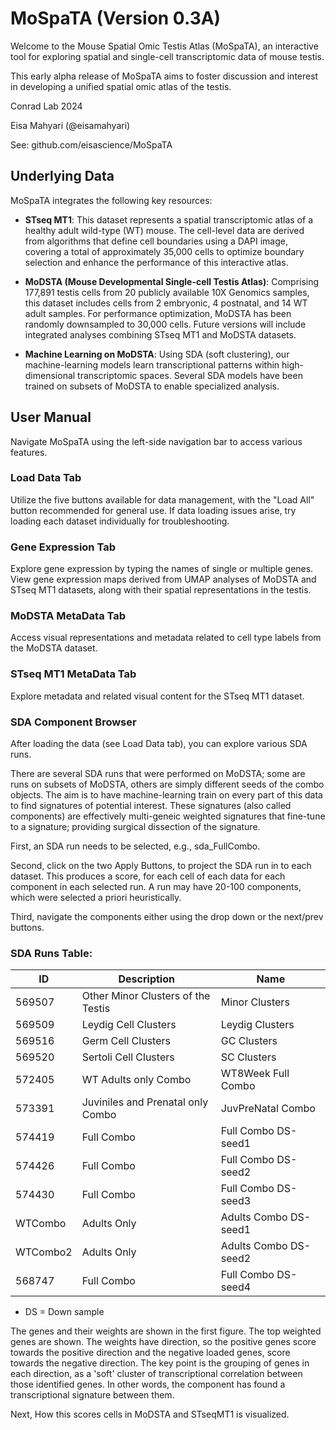 
# MoSpaTA (Version 0.3A)

Welcome to the Mouse Spatial Omic Testis Atlas (MoSpaTA), an interactive tool for exploring spatial and single-cell transcriptomic data of mouse testis.

This early alpha release of MoSpaTA aims to foster discussion and interest in developing a unified spatial omic atlas of the testis.

Conrad Lab 2024

Eisa Mahyari (@eisamahyari)


See: github.com/eisascience/MoSpaTA


## Underlying Data

MoSpaTA integrates the following key resources:

- **STseq MT1**: This dataset represents a spatial transcriptomic atlas of a healthy adult wild-type (WT) mouse. The cell-level data are derived from algorithms that define cell boundaries using a DAPI image, covering a total of approximately 35,000 cells to optimize boundary selection and enhance the performance of this interactive atlas.

- **MoDSTA (Mouse Developmental Single-cell Testis Atlas)**: Comprising 177,891 testis cells from 20 publicly available 10X Genomics samples, this dataset includes cells from 2 embryonic, 4 postnatal, and 14 WT adult samples. For performance optimization, MoDSTA has been randomly downsampled to 30,000 cells. Future versions will include integrated analyses combining STseq MT1 and MoDSTA datasets.

- **Machine Learning on MoDSTA**: Using SDA (soft clustering), our machine-learning models learn transcriptional patterns within high-dimensional transcriptomic spaces. Several SDA models have been trained on subsets of MoDSTA to enable specialized analysis.

## User Manual 

Navigate MoSpaTA using the left-side navigation bar to access various features.

### Load Data Tab

Utilize the five buttons available for data management, with the "Load All" button recommended for general use. If data loading issues arise, try loading each dataset individually for troubleshooting.

### Gene Expression Tab

Explore gene expression by typing the names of single or multiple genes. View gene expression maps derived from UMAP analyses of MoDSTA and STseq MT1 datasets, along with their spatial representations in the testis.

### MoDSTA MetaData Tab

Access visual representations and metadata related to cell type labels from the MoDSTA dataset.

### STseq MT1 MetaData Tab

Explore metadata and related visual content for the STseq MT1 dataset.

### SDA Component Browser

After loading the data (see Load Data tab), you can explore various SDA runs. 

There are several SDA runs that were performed on MoDSTA; some are runs on subsets of MoDSTA, others are simply different seeds of the combo objects. The aim is to have machine-learning train on every part of this data to find signatures of potential interest. These signatures (also called components) are effectively multi-geneic weighted signatures that fine-tune to a signature; providing surgical dissection of the signature. 

First, an SDA run needs to be selected, e.g., sda_FullCombo. 

Second, click on the two Apply Buttons, to project the SDA run in to each dataset. This produces a score, for each cell of each data for each component in each selected run. A run may have 20-100 components, which were selected a priori heuristically. 

Third, navigate the components either using the drop down or the next/prev buttons. 


### SDA Runs Table:

| ID | Description | Name |
|----|--------|-------------|
| 569507 | Other Minor Clusters of the Testis | Minor Clusters |
| 569509 | Leydig Cell Clusters | Leydig Clusters |
| 569516 | Germ Cell Clusters | GC Clusters |
| 569520 | Sertoli Cell Clusters | SC Clusters |
| 572405 | WT Adults only Combo | WT8Week Full Combo |
| 573391 | Juviniles and Prenatal only Combo | JuvPreNatal Combo |
| 574419 | Full Combo | Full Combo DS-seed1 |
| 574426 | Full Combo | Full Combo DS-seed2 |
| 574430 | Full Combo | Full Combo DS-seed3 |
| WTCombo | Adults Only | Adults Combo DS-seed1 |
| WTCombo2 | Adults Only | Adults Combo DS-seed2 |
| 568747 | Full Combo | Full Combo DS-seed4 |

* DS = Down sample



The genes and their weights are shown in the first figure. The top weighted genes are shown. The weights have direction, so the positive genes score towards the positive direction and the negative loaded genes, score towards the negative direction. The key point is the grouping of genes in each direction, as a 'soft' cluster of transcriptional correlation between those identified genes. In other words, the component has found a transcriptional signature between them. 

Next, How this scores cells in MoDSTA and STseqMT1 is visualized.




